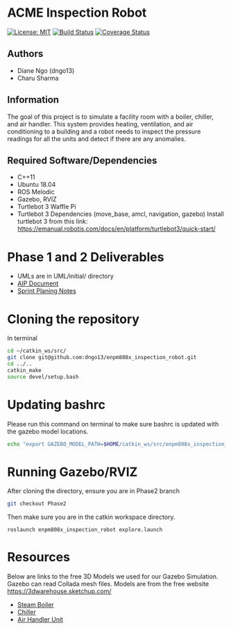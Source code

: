 # ACME Inspection Robot
[![License: MIT](https://img.shields.io/badge/License-MIT-blue.svg)](https://opensource.org/licenses/MIT)
[![Build Status](https://app.travis-ci.com/dngo13/enpm808x_inspection_robot.svg?branch=Phase1_Setup)](https://app.travis-ci.com/dngo13/enpm808x_inspection_robot)
[![Coverage Status](https://coveralls.io/repos/github/dngo13/enpm808x_inspection_robot/badge.svg?branch=master)](https://coveralls.io/github/dngo13/enpm808x_inspection_robot?branch=master)
## Authors
- Diane Ngo (dngo13)
- Charu Sharma

## Information
The goal of this project is to simulate a facility room with a boiler, chiller, and air handler. This system provides heating, ventilation, and air conditioning to a building and a robot needs to inspect the pressure readings for all the units and detect if there are any anomalies.

## Required Software/Dependencies
- C++11
- Ubuntu 18.04
- ROS Melodic
- Gazebo, RVIZ
- Turtlebot 3 Waffle Pi
- Turtlebot 3 Dependencies (move_base, amcl, navigation, gazebo)
Install turtlebot 3 from this link: https://emanual.robotis.com/docs/en/platform/turtlebot3/quick-start/

# Phase 1 and 2 Deliverables
- UMLs are in UML/initial/ directory
- [AIP Document](https://docs.google.com/spreadsheets/d/1DOCv0d4YN2u2S71dpkWC5jOVsrEH4w9d/edit?usp=sharing&ouid=113553065067285094891&rtpof=true&sd=true)
- [Sprint Planing Notes](https://docs.google.com/document/d/1maDs29Tq0LcT0_IH3nwbV9nM2bu69N_wtKcM96Btzhw/edit?usp=sharing)

# Cloning the repository
In terminal 
```bash
cd ~/catkin_ws/src/
git clone git@github.com:dngo13/enpm808x_inspection_robot.git
cd ../..
catkin_make
source devel/setup.bash
```

# Updating bashrc 
Please run this command on terminal to make sure bashrc is updated with the gazebo model locations.
```bash
echo "export GAZEBO_MODEL_PATH=$HOME/catkin_ws/src/enpm808x_inspection_robot/worlds" >> ~./bashrc
```

# Running Gazebo/RVIZ
After cloning the directory, ensure you are in Phase2 branch
```bash
git checkout Phase2
```
Then make sure you are in the catkin workspace directory.
```ash
roslaunch enpm808x_inspection_robot explore.launch
```

# Resources
Below are links to the free 3D Models we used for our Gazebo Simulation. Gazebo can read Collada mesh files.
Models are from the free website https://3dwarehouse.sketchup.com/ 
- [Steam Boiler](https://3dwarehouse.sketchup.com/model/3dd98b18-6e63-46db-b74f-18b04cf2b7b9/STEAM-BOILER)
- [Chiller](https://3dwarehouse.sketchup.com/model/e43f320c5caa18b8cb2bf6e8b9d93fb0/CHILLER)
- [Air Handler Unit](https://3dwarehouse.sketchup.com/model/4bcb7bc201809bb610d42f17c59729bc/Air-Handler-with-Hot-Water-Coil)

